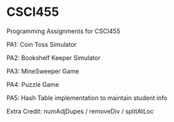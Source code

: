 # CSCI455
Programming Assignments for CSCI455

PA1: Coin Toss Simulator

PA2: Bookshelf Keeper Simulator

PA3: MineSweeper Game

PA4: Puzzle Game

PA5: Hash Table implementation to maintain student info

Extra Credit: numAdjDupes / removeDiv / splitAtLoc
